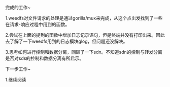 完成的工作~

1.weedfs对文件请求的处理是通过gorilla/mux来完成，从这个点出发找到了一些在请求-响应过程中用到的函数。

2.尝试在上面的提到的函数中增加日志记录语句，但是终端并没有打印出来。因此去了解了一下weedfs用到的日志模块glog，但问题还没解决。

3.思考如何进行控制和数据分离，回顾了一下sdn。不知道sdn的控制与转发分离是否对sds的控制和数据分离有所启示。

下一步工作~

1.继续阅读